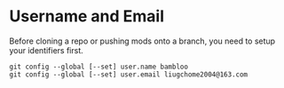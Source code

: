 # Username and Email
Before cloning a repo or pushing mods onto a branch, you need to setup your identifiers first.

```
git config --global [--set] user.name bambloo
git config --global [--set] user.email liugchome2004@163.com
```